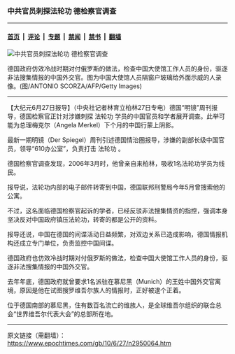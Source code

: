### 中共官员刺探法轮功  德检察官调查

---

#### [首页](../../../..?n2950064) &nbsp;|&nbsp; [评论](../../../../../epoch-comment?n2950064) &nbsp;|&nbsp; [专题](../../../../../epoch-special?n2950064) &nbsp;|&nbsp; [禁闻](../../../../../epoch-news?n2950064) &nbsp;|&nbsp; [禁书](../../../../../books?n2950064) &nbsp;|&nbsp; [翻墙](https://github.com/gfw-breaker/nogfw/blob/master/README.md?n2950064)


<div><img alt="中共官员刺探法轮功  德检察官调查" class="attachment-djy_600_400 size-djy_600_400 wp-post-image" src="https://i.epochtimes.com/assets/uploads/2010/06/100627135351391-435x594.jpg"/>
<div class="caption">
 <p>
  德国政府仿效冷战时期对付俄罗斯的做法，检查中国大使馆工作人员的身份，驱逐非法搜集情报的中国外交官。图为中国大使馆人员隔窗户玻璃给外面示威的人录像。(图/ANTONIO SCORZA/AFP/Getty Images)
 </p>
</div></div><hr/><div class="post_content" id="artbody" itemprop="articleBody">
 <!-- article content begin -->
 <p>
  【大纪元6月27日报导】（中央社记者林育立柏林27日专电）德国“明镜”周刊报导，德国检察官正针对涉嫌刺探
  <ok href="https://www.epochtimes.com/gb/tag/%E6%B3%95%E8%BD%AE%E5%8A%9F.html">
   法轮功
  </ok>
  学员的中国官员和学者展开调查。此举可能为总理梅克尔（Angela Merkel）下个月的中国行蒙上阴影。
 </p>
 <p>
  最新一期明镜（Der Spiegel）周刊引述德国情治圈报导，涉嫌的副部长级中国官员，领导“610办公室”，负责打击
  <ok href="https://www.epochtimes.com/gb/tag/%E6%B3%95%E8%BD%AE%E5%8A%9F.html">
   法轮功
  </ok>
  。
 </p>
 <p>
  德国检察官调查发现，2006年3月时，他曾亲自来柏林，吸收1名法轮功学员为线民。
 </p>
 <p>
  报导说，法轮功内部的电子邮件转寄到中国，德国联邦刑警局今年5月曾搜索他的公寓。
 </p>
 <p>
  不过，这名面临德国检察官起诉的学者，已经反驳非法搜集情资的指控，强调本身坚决反对中国政府镇压法轮功，转寄的都是公开的资料。
 </p>
 <p>
  报导还说，中国在德国的间谍活动日益频繁，对双边关系已造成影响，德国情报机构还成立专门单位，负责监控中国间谍。
 </p>
 <p>
  德国政府也仿效冷战时期对付俄罗斯的做法，检查中国大使馆工作人员的身份，驱逐非法搜集情报的中国外交官。
 </p>
 <p>
  去年年底，德国政府就曾要求1名派驻在慕尼黑（Munich）的王姓中国外交官离境，原因是他在试图搜罗维吾尔族人的情报时，正好被逮个正着。
 </p>
 <p>
  位于德国南部的慕尼黑，住有数百名流亡的维族人，是全球维吾尔组织的联合总会“世界维吾尔代表大会”的总部所在地。
 </p>
 <!-- article content end -->
 <div id="below_article_ad">
 </div>
</div>


---

原文链接（需翻墙）：https://www.epochtimes.com/gb/10/6/27/n2950064.htm